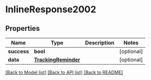 # InlineResponse2002

## Properties
Name | Type | Description | Notes
------------ | ------------- | ------------- | -------------
**success** | **bool** |  | [optional] 
**data** | [**TrackingReminder**](TrackingReminder.md) |  | [optional] 

[[Back to Model list]](../README.md#documentation-for-models) [[Back to API list]](../README.md#documentation-for-api-endpoints) [[Back to README]](../README.md)


